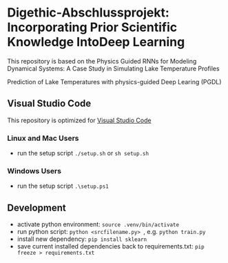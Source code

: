 # Digethic-Abschlussprojekt: Incorporating Prior Scientific Knowledge IntoDeep Learning

This repository is based on the Physics Guided RNNs for Modeling Dynamical Systems: A Case Study in Simulating Lake Temperature Profiles




Prediction of Lake Temperatures with physics-guided Deep Learing (PGDL)










## Visual Studio Code

This repository is optimized for [Visual Studio Code](https://code.visualstudio.com/) 








### Linux and Mac Users

- run the setup script `./setup.sh` or `sh setup.sh`

### Windows Users

- run the setup script `.\setup.ps1`

## Development

- activate python environment: `source .venv/bin/activate`
- run python script: `python <srcfilename.py> `, e.g. `python train.py`
- install new dependency: `pip install sklearn`
- save current installed dependencies back to requirements.txt: `pip freeze > requirements.txt`
